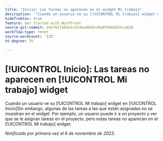 ```yaml
---
title: "Inicio: Las tareas no aparecen en el widget Mi trabajo"
description: '"Cuando un usuario ve su [!UICONTROL Mi trabajo] widget en Inicio, algunas de las tareas a las que están asignadas no se muestran en el widget. Por ejemplo, un usuario puede ir a un proyecto y ver que se le asignan tareas en el proyecto, pero estas tareas no aparecen en el [!UICONTROL Mi trabajo] widget".'
hidefromtoc: true
feature: Get Started with Workfront
source-git-commit: e9ef61fab8a1c433ead6b9c49a6f60eb81bca628
workflow-type: tm+mt
source-wordcount: '132'
ht-degree: 3%

---
```



# [!UICONTROL Inicio]: Las tareas no aparecen en [!UICONTROL Mi trabajo] widget

Cuando un usuario ve su [!UICONTROL Mi trabajo] widget en [!UICONTROL Inicio]Sin embargo, algunas de las tareas a las que están asignadas no se muestran en el widget. Por ejemplo, un usuario puede ir a un proyecto y ver que se le asignan tareas en el proyecto, pero estas tareas no aparecen en el [!UICONTROL Mi trabajo] widget.

_Notificado por primera vez el 6 de noviembre de 2023._
